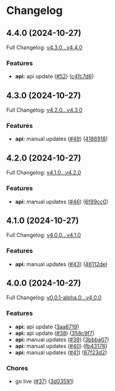 # Changelog

## 4.4.0 (2024-10-27)

Full Changelog: [v4.3.0...v4.4.0](https://github.com/MpesaFlow/mpesaflow-python/compare/v4.3.0...v4.4.0)

### Features

* **api:** api update ([#52](https://github.com/MpesaFlow/mpesaflow-python/issues/52)) ([c4fc7d6](https://github.com/MpesaFlow/mpesaflow-python/commit/c4fc7d606f3f48eec207f833a0bd8ca0e13ca823))

## 4.3.0 (2024-10-27)

Full Changelog: [v4.2.0...v4.3.0](https://github.com/MpesaFlow/mpesaflow-python/compare/v4.2.0...v4.3.0)

### Features

* **api:** manual updates ([#49](https://github.com/MpesaFlow/mpesaflow-python/issues/49)) ([4186918](https://github.com/MpesaFlow/mpesaflow-python/commit/4186918592b29844093aca042bbef9b099d1c19c))

## 4.2.0 (2024-10-27)

Full Changelog: [v4.1.0...v4.2.0](https://github.com/MpesaFlow/mpesaflow-python/compare/v4.1.0...v4.2.0)

### Features

* **api:** manual updates ([#46](https://github.com/MpesaFlow/mpesaflow-python/issues/46)) ([6f89cc0](https://github.com/MpesaFlow/mpesaflow-python/commit/6f89cc06af1a0078a7d4d7e0c6235d21a5d8f621))

## 4.1.0 (2024-10-27)

Full Changelog: [v4.0.0...v4.1.0](https://github.com/MpesaFlow/mpesaflow-python/compare/v4.0.0...v4.1.0)

### Features

* **api:** manual updates ([#43](https://github.com/MpesaFlow/mpesaflow-python/issues/43)) ([46112de](https://github.com/MpesaFlow/mpesaflow-python/commit/46112de9931282df381ea22f075ff4cef6d9fd65))

## 4.0.0 (2024-10-27)

Full Changelog: [v0.0.1-alpha.0...v4.0.0](https://github.com/MpesaFlow/mpesaflow-python/compare/v0.0.1-alpha.0...v4.0.0)

### Features

* **api:** api update ([3aa8719](https://github.com/MpesaFlow/mpesaflow-python/commit/3aa8719166e617d7b0e0e24e819f54b7a2d30aee))
* **api:** api update ([#38](https://github.com/MpesaFlow/mpesaflow-python/issues/38)) ([358c9f7](https://github.com/MpesaFlow/mpesaflow-python/commit/358c9f7b652d165eaeb67a1db123cce2be09601d))
* **api:** manual updates ([#39](https://github.com/MpesaFlow/mpesaflow-python/issues/39)) ([3bbba07](https://github.com/MpesaFlow/mpesaflow-python/commit/3bbba077ed49ca8b20916cf162519ee9e44831fe))
* **api:** manual updates ([#40](https://github.com/MpesaFlow/mpesaflow-python/issues/40)) ([fb43176](https://github.com/MpesaFlow/mpesaflow-python/commit/fb431766d5516e30042f770bff494fc62c0d895d))
* **api:** manual updates ([#41](https://github.com/MpesaFlow/mpesaflow-python/issues/41)) ([87f23d2](https://github.com/MpesaFlow/mpesaflow-python/commit/87f23d278ddf8b5870abdb9fd78c920ec0f3b2d7))


### Chores

* go live ([#37](https://github.com/MpesaFlow/mpesaflow-python/issues/37)) ([3d03591](https://github.com/MpesaFlow/mpesaflow-python/commit/3d03591025ac515041d5e2c687fc88b9c44ae0d5))
